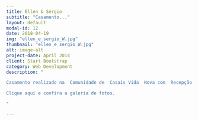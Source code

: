 ```yaml
---
title: Ellen & Sérgio
subtitle: "Casamento..."
layout: default
modal-id: 12
date: 2018-04-19
img: "ellen_e_sergio_W.jpg"
thumbnail: "ellen_e_sergio_W.jpg"
alt: image-alt
project-date: April 2014
client: Start Bootstrap
category: Web Development
description: "

Casamento realizado na  Comunidade de  Casais Vida  Nova com  Recepção no  Espaço  Xaria do Hotel Vila do Mar, numa noite onde a Lua foi coadjuvante na renovação que o casal manifestou perante a Deus, familiares e amigos, sob as bênçãos dos filhos que se emocionaram e participaram deste lindo “Sim”.<br><br>

Clique aqui e confira a galeria de fotos.

"

---
```

